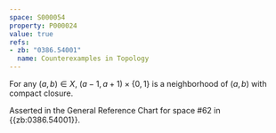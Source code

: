 ```yaml
---
space: S000054
property: P000024
value: true
refs:
- zb: "0386.54001"
  name: Counterexamples in Topology
---
```


For any $(a,b) \in X$, $(a-1,a+1) \times \{0,1\}$ is a neighborhood of $(a,b)$ with compact closure.

Asserted in the General Reference Chart for space #62 in
{{zb:0386.54001}}.
